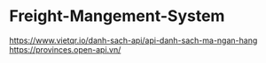# Freight-Mangement-System

https://www.vietqr.io/danh-sach-api/api-danh-sach-ma-ngan-hang
https://provinces.open-api.vn/